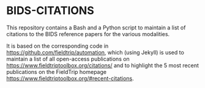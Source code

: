 # BIDS-CITATIONS

This repository contains a Bash and a Python script to maintain a list of citations to the BIDS reference papers for the various modalities.

It is based on the corresponding code in <https://github.com/fieldtrip/automation>, which (using Jekyll) is used to maintain a list of all open-access publications on <https://www.fieldtriptoolbox.org/citations/> and to highlight the 5 most recent publications on the FieldTrip homepage <https://www.fieldtriptoolbox.org/#recent-citations>.
